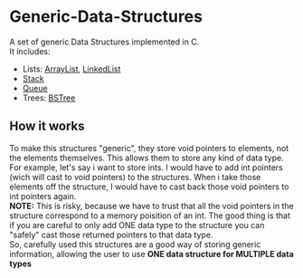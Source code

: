 # Generic-Data-Structures
A set of generic Data Structures implemented in C. <br>
It includes:
* Lists: [ArrayList](/src/ArrayList), [LinkedList](/src/LinkedList)
* [Stack](src/Stack)
* [Queue](src/Queue)
* Trees: [BSTree](src/BSTree)

## How it works
To make this structures "generic", they store void pointers to elements, not the elements themselves. This allows them to 
store any kind of data type. <br>
For example, let's say i want to store ints. I would have to add int pointers (wich will cast to void pointers) to the structures.
When i take those elements off the structure, I would have to cast back those void pointers to int pointers again.<br>
<b>NOTE:</b> This is risky, because we have to trust that all the void pointers in the structure correspond to a memory poisition of an int. The good 
thing is that if you are careful to only add ONE data type to the structure you can "safely" cast those returned pointers to that data type. <br>
So, carefully used this structures are a good way of storing generic information, allowing the user to use <b>ONE data structure for MULTIPLE data types</b>
